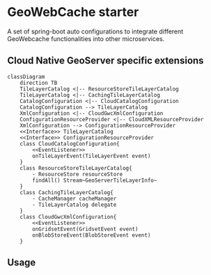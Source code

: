 # GeoWebCache starter

A set of spring-boot auto configurations to integrate different
GeoWebcache functionalities into other microservices.

## Cloud Native GeoServer specific extensions

```mermaid
classDiagram
    direction TB
    TileLayerCatalog <|-- ResourceStoreTileLayerCatalog
    TileLayerCatalog <|-- CachingTileLayerCatalog
    CatalogConfiguration <|-- CloudCatalogConfiguration
    CatalogConfiguration --> TileLayerCatalog
    XmlConfiguration <|-- CloudGwcXmlConfiguration
    ConfigurationResourceProvider <|-- CloudXMLResourceProvider
    XmlConfiguration --> ConfigurationResourceProvider
    <<Interface>> TileLayerCatalog
    <<Interface>> ConfigurationResourceProvider
    class CloudCatalogConfiguration{
        <<EventListener>>
        onTileLayerEvent(TileLayerEvent event)
    }
    class ResourceStoreTileLayerCatalog{
        - ResourceStore resourceStore
        findAll() Stream~GeoServerTileLayerInfo~
    }
    class CachingTileLayerCatalog{
        - CacheManager cacheManager
        - TileLayerCatalog delegate
    }
    class CloudGwcXmlConfiguration{
        <<EventListener>>
        onGridsetEvent(GridsetEvent event)
        onBlobStoreEvent(BlobStoreEvent event)
    }
```

## Usage



